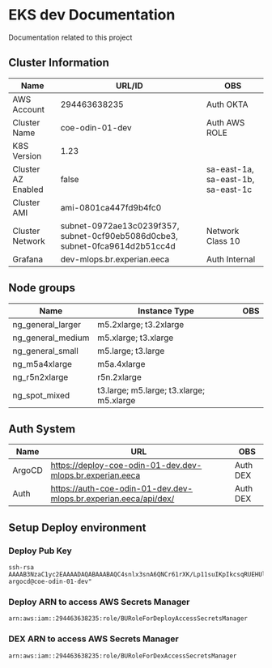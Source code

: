 
  # EKS dev Documentation

  Documentation related to this project

  ## Cluster Information


  |Name|URL/ID|OBS|
  |---|---|---|
  |AWS Account |294463638235|Auth OKTA|
  |Cluster Name|coe-odin-01-dev|Auth AWS ROLE|
  |K8S Version|1.23| |
  |Cluster AZ Enabled|false|sa-east-1a, sa-east-1b, sa-east-1c|
  |Cluster AMI|ami-0801ca447fd9b4fc0| |
  |Cluster Network|subnet-0972ae13c0239f357, subnet-0cf90eb5086d0cbe3, subnet-0fca9614d2b51cc4d| Network Class 10|
  |Grafana|dev-mlops.br.experian.eeca|Auth Internal|

  ## Node groups
  |Name|Instance Type|OBS|
  |---|---|---|
 |ng_general_larger|m5.2xlarge; t3.2xlarge||
|ng_general_medium|m5.xlarge; t3.xlarge||
|ng_general_small|m5.large; t3.large||
|ng_m5a4xlarge|m5a.4xlarge||
|ng_r5n2xlarge|r5n.2xlarge||
|ng_spot_mixed|t3.large; m5.large; t3.xlarge; m5.xlarge||
  ## Auth System
  |Name|URL|OBS|
  |---|---|---|
  |ArgoCD|https://deploy-coe-odin-01-dev.dev-mlops.br.experian.eeca|Auth DEX|
  |Auth|https://auth-coe-odin-01-dev.dev-mlops.br.experian.eeca/api/dex/|Auth DEX|

  ## Setup Deploy environment

  ### Deploy Pub Key

  ```
  ssh-rsa AAAAB3NzaC1yc2EAAAADAQABAAABAQC4snlx3snA6QNCr61rXK/Lp11suIKpIkcsqRUEHUlf/w4FrkNd90N5RWCslxu0NR2k4BeErTE93pFq220bx0N477OoBJmJs+gO9vnEt2r/i6xT6hPedTbgwFWgRV1yIgsHf4XvBtrWwGRiHxHHDrBpmEjdMWYreRoA1H5J6P9/2UURcG5m4lUCPeZh3SLKfIamvo2YxmYEgjHoeEbMU0NUumFdmbAhxhOPYlCIbP6iafbQL26Hp50qJ5T9z2+RVaPCyLfj55WEXnwus9/1D1l2dXeVIcXsq2pubGgP5d2BOsNIHYuoS9V8SUTvERWSM627eciWvXhz3OWdV0GydEh3  argocd@coe-odin-01-dev"
  ```

  ### Deploy ARN to access AWS Secrets Manager

  ``` 
  arn:aws:iam::294463638235:role/BURoleForDeployAccessSecretsManager
  ```

  ### DEX ARN to access AWS Secrets Manager

  ```
  arn:aws:iam::294463638235:role/BURoleForDexAccessSecretsManager
  ```
